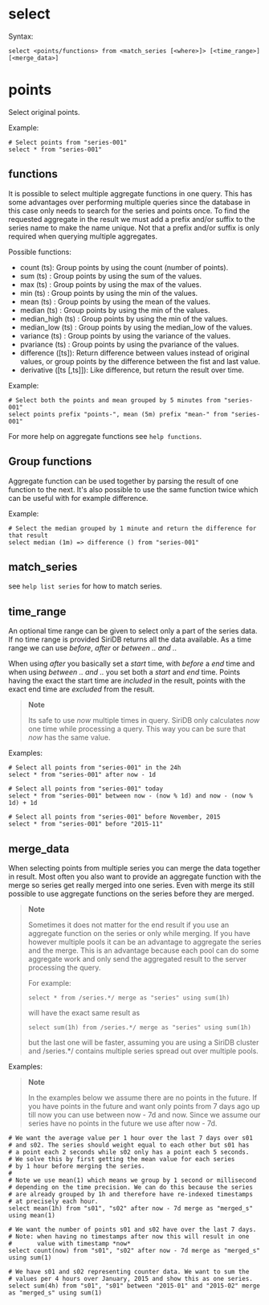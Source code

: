 select
======

Syntax:

	select <points/functions> from <match_series [<where>]> [<time_range>] [<merge_data>]

points
======
Select original points.

Example:

	# Select points from "series-001"
	select * from "series-001"
	
functions
----------
It is possible to select multiple aggregate functions in one query. This has some
advantages over performing multiple queries since the database in this case only 
needs to search for the series and points once. To find the requested aggregate 
in the result we must add a prefix and/or suffix to the series name to make the
name unique. Not that a prefix and/or suffix is only required when querying 
multiple aggregates. 

Possible functions:
* count (ts): Group points by <ts> using the count (number of points).
* sum (ts) : Group points by <ts> using the sum of the values.
* max (ts) : Group points by <ts> using the max of the values.
* min (ts) : Group points by <ts> using the min of the values.
* mean (ts) : Group points by <ts> using the mean of the values.
* median (ts) : Group points by <ts> using the min of the values.
* median_high (ts) : Group points by <ts> using the min of the values.
* median\_low (ts) : Group points by <ts> using the median_low of the values.
* variance (ts) : Group points by <ts> using the variance of the values.
* pvariance (ts) : Group points by <ts> using the pvariance of the values.
* difference ([ts]): Return difference between values instead of original values, or group points by the difference between the fist and last value.
* derivative ([ts [,ts]]): Like difference, but return the result over time.


Example:

	# Select both the points and mean grouped by 5 minutes from "series-001"
	select points prefix "points-", mean (5m) prefix "mean-" from "series-001"

For more help on aggregate functions see `help functions`.
	
Group functions
---------------
Aggregate function can be used together by parsing the result of one function
to the next. It's also possible to use the same function twice which can be 
useful with for example difference.

Example:

	# Select the median grouped by 1 minute and return the difference for that result
	select median (1m) => difference () from "series-001" 
	
match_series
------------
see `help list series` for how to match series.

time_range
----------
An optional time range can be given to select only a part of the series data.
If no time range is provided SiriDB returns all the data available. As a time
range we can use *before*, *after* or *between .. and ..*

When using *after* you basically set a *start* time, with *before* a *end* time 
and when using *between .. and ..* you set both a *start* and *end* time.
Points having the exact the start time are *included* in the result, points 
with the exact end time are *excluded* from the result.

>**Note**
>
>Its safe to use *now* multiple times in query. SiriDB only calculates *now* one 
>time while processing a query. This way you can be sure that *now* has the
>same value.

Examples:

	# Select all points from "series-001" in the 24h
	select * from "series-001" after now - 1d
	
	# Select all points from "series-001" today
	select * from "series-001" between now - (now % 1d) and now - (now % 1d) + 1d
	
	# Select all points from "series-001" before November, 2015
	select * from "series-001" before "2015-11"
	
merge_data
----------
When selecting points from multiple series you can merge the data together in 
result. Most often you also want to provide an aggregate function with the
merge so series get really merged into one series. Even with merge its still 
possible to use aggregate functions on the series before they are merged.

>**Note**
>
>Sometimes it does not matter for the end result if you use an aggregate 
>function on the series or only while merging. If you have however multiple
>pools it can be an advantage to aggregate the series and the merge. This is
>an advantage because each pool can do some aggregate work and only send the
>aggregated result to the server processing the query.
>
>For example:
>
>`select * from /series.*/ merge as "series" using sum(1h)`
>
>will have the exact same result as
>
>`select sum(1h) from /series.*/ merge as "series" using sum(1h)`
>
>but the last one will be faster, assuming you are using a SiriDB cluster and
>/series.*/ contains multiple series spread out over multiple pools.

Examples:

>**Note**
>
>In the examples below we assume there are no points in the future. If you have
>points in the future and want only points from 7 days ago up till now you can
>use between now - 7d and now. Since we assume our series have  no points in the
>future we use after now - 7d. 

	# We want the average value per 1 hour over the last 7 days over s01
	# and s02. The series should weight equal to each other but s01 has
	# a point each 2 seconds while s02 only has a point each 5 seconds.
	# We solve this by first getting the mean value for each series
	# by 1 hour before merging the series.
	#
	# Note we use mean(1) which means we group by 1 second or millisecond
	# depending on the time precision. We can do this because the series
	# are already grouped by 1h and therefore have re-indexed timestamps 
	# at precisely each hour.
	select mean(1h) from "s01", "s02" after now - 7d merge as "merged_s" using mean(1)
	
	# We want the number of points s01 and s02 have over the last 7 days.
	# Note: when having no timestamps after now this will result in one
	#       value with timestamp *now*
	select count(now) from "s01", "s02" after now - 7d merge as "merged_s" using sum(1)
	
	# We have s01 and s02 representing counter data. We want to sum the 
	# values per 4 hours over January, 2015 and show this as one series.
	select sum(4h) from "s01", "s01" between "2015-01" and "2015-02" merge as "merged_s" using sum(1)